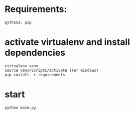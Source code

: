 # Requirements:

    python3, pip

# activate virtualenv and install dependencies

    virtualenv venv
    source venv/Scripts/activate (For windows)
    pip install -r requirements

# start

    python main.py
